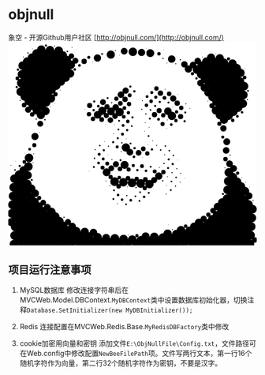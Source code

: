 # objnull  
象空 - 开源Github用户社区 [http://objnull.com/](http://objnull.com/)  
![haha](img/haha.png)
## 项目运行注意事项
1. MySQL数据库
修改连接字符串后在MVCWeb.Model.DBContext.`MyDBContext`类中设置数据库初始化器，切换注释`Database.SetInitializer(new MyDBInitializer());`

2. Redis
连接配置在MVCWeb.Redis.Base.`MyRedisDBFactory`类中修改

3. cookie加密用向量和密钥
添加文件`E:\ObjNullFile\Config.txt`，文件路径可在Web.config中修改配置`NewBeeFilePath`项。文件写两行文本，第一行16个随机字符作为向量，第二行32个随机字符作为密钥，不要是汉字。